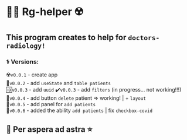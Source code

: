# 👨‍⚕️ Rg-helper ☢️  

## This program creates to help for `doctors-radiology!`


### ⚕ Versions:   
☢️`v0.0.1` - create app  
🦷`v0.0.2` - add `useState` and `table patients`  
🆔`v0.0.3` - add `uuid`
✔️`v0.0.3` - add `filters` (in progress... not working!!!)  
🎎`v0.0.4` - add button `delete` patient => working!  |  + `layout`  
🧢`v0.0.5` - add panel for `add patients`  
💁`v0.0.6` - added the ability `add patients` | fix `checkbox-covid`


## 🌠 Per aspera ad astra ⭐ 



